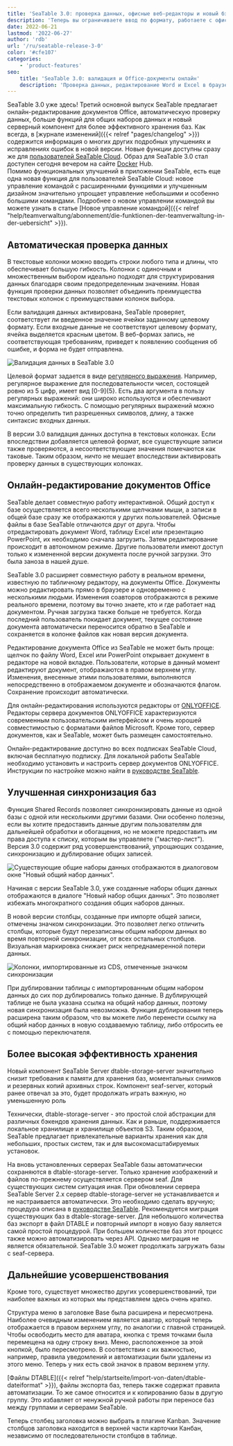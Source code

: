 ```yaml
---
title: 'SeaTable 3.0: проверка данных, офисные веб-редакторы и новый бэкэнд для хранения данных - SeaTable'
description: 'Теперь вы ограничиваете ввод по формату, работаете с офисными файлами в браузере вместе с коллегами, пользуетесь новым backend’ом для хранения и расширенной синхронизацией данных. Улучшения в меню, экспорт правил и управление командами делают работу быстрее и безопаснее.'
date: 2022-06-21
lastmod: '2022-06-27'
author: 'rdb'
url: '/ru/seatable-release-3-0'
color: '#cfe107'
categories:
    - 'product-features'
seo:
    title: 'SeaTable 3.0: валидация и Office-документы онлайн'
    description: 'Проверка данных, редактирование Word и Excel в браузере, новый бэкенд — главные обновления SeaTable 3.0!'
---
```


SeaTable 3.0 уже здесь! Третий основной выпуск SeaTable предлагает онлайн-редактирование документов Office, автоматическую проверку данных, больше функций для общих наборов данных и новый серверный компонент для более эффективного хранения баз. Как всегда, в [журнале изменений]({{< relref "pages/changelog" >}}) содержится информация о многих других подробных улучшениях и исправлениях ошибок в новой версии. Новые функции доступны сразу же для [пользователей SeaTable Cloud](https://cloud.seatable.io/). Образ для SeaTable 3.0 стал доступен сегодня вечером на сайте [Docker](https://hub.docker.com/r/seatable/seatable-enterprise/tags) Hub.  
Помимо функциональных улучшений в приложении SeaTable, есть еще одна новая функция для пользователей SeaTable Cloud: новое управление командой с расширенными функциями и улучшенным дизайном значительно упрощает управление небольшими и особенно большими командами. Подробнее о новом управлении командой вы можете узнать в статье [Новое управление командой]({{< relref "help/teamverwaltung/abonnement/die-funktionen-der-teamverwaltung-in-der-uebersicht" >}}).

## Автоматическая проверка данных

В текстовые колонки можно вводить строки любого типа и длины, что обеспечивает большую гибкость. Колонки с одиночным и множественным выбором идеально подходят для структурирования данных благодаря своим предопределенным значениям. Новая функция проверки данных позволяет объединить преимущества текстовых колонок с преимуществами колонок выбора.

Если валидация данных активирована, SeaTable проверяет, соответствует ли введенное значение ячейки заданному целевому формату. Если входные данные не соответствуют целевому формату, ячейка выделяется красным цветом. В веб-формах запись, не соответствующая требованиям, приведет к появлению сообщения об ошибке, и форма не будет отправлена.

![Валидация данных в SeaTable 3.0](FormatCheck.png)

Целевой формат задается в виде [регулярного выражения](https://de.wikipedia.org/wiki/Regul%C3%A4rer_Ausdruck). Например, регулярное выражение для последовательности чисел, состоящей ровно из 5 цифр, имеет вид \[0-9\]{5}. Есть два аргумента в пользу регулярных выражений: они широко используются и обеспечивают максимальную гибкость. С помощью регулярных выражений можно точно определить тип разрешенных символов, длину, а также синтаксис входных данных.

В версии 3.0 валидация данных доступна в текстовых колонках. Если впоследствии добавляется целевой формат, все существующие записи также проверяются, а несоответствующие значения помечаются как таковые. Таким образом, ничто не мешает впоследствии активировать проверку данных в существующих колонках.

## Онлайн-редактирование документов Office

SeaTable делает совместную работу интерактивной. Общий доступ к базе осуществляется всего несколькими щелчками мыши, а записи в общей базе сразу же отображаются у других пользователей. Офисные файлы в базе SeaTable отличаются друг от друга. Чтобы отредактировать документ Word, таблицу Excel или презентацию PowerPoint, их необходимо сначала загрузить. Затем редактирование происходит в автономном режиме. Другие пользователи имеют доступ только к измененной версии документа после ручной загрузки. Это была заноза в нашей душе.

SeaTable 3.0 расширяет совместную работу в реальном времени, известную по табличному редактору, на документы Office. Документы можно редактировать прямо в браузере и одновременно с несколькими людьми. Изменения соавторов отображаются в режиме реального времени, поэтому вы точно знаете, кто и где работает над документом. Ручная загрузка также больше не требуется. Когда последний пользователь покидает документ, текущее состояние документа автоматически переносится обратно в SeaTable и сохраняется в колонке файлов как новая версия документа.

Редактирование документа Office из SeaTable не может быть проще: щелчок по файлу Word, Excel или PowerPoint открывает документ в редакторе на новой вкладке. Пользователи, которые в данный момент редактируют документ, отображаются в правом верхнем углу. Изменения, внесенные этими пользователями, выполняются непосредственно в отображаемом документе и обозначаются флагом. Сохранение происходит автоматически.

Для онлайн-редактирования используются редакторы от [ONLYOFFICE](https://onlyoffice.com). Редакторы сервера документов ONLYOFFICE характеризуются современным пользовательским интерфейсом и очень хорошей совместимостью с форматами файлов Microsoft. Кроме того, сервер документов, как и SeaTable, может быть размещен самостоятельно.

Онлайн-редактирование доступно во всех подписках SeaTable Cloud, включая бесплатную подписку. Для локальной работы SeaTable необходимо установить и настроить сервер документов ONLYOFFICE. Инструкции по настройке можно найти в [руководстве SeaTable](https://manual.seatable.io/).

## Улучшенная синхронизация баз

Функция Shared Records позволяет синхронизировать данные из одной базы с одной или несколькими другими базами. Они особенно полезны, если вы хотите предоставить данные другим пользователям для дальнейшей обработки и обогащения, но не можете предоставить им права доступа к списку, которым вы управляете ("мастер-лист"). Версия 3.0 содержит ряд усовершенствований, упрощающих создание, синхронизацию и дублирование общих записей.

![Существующие общие наборы данных отображаются в диалоговом окне "Новый общий набор данных".](ExistingCDS.png)

Начиная с версии SeaTable 3.0, уже созданные наборы общих данных отображаются в диалоге "Новый набор общих данных". Это позволяет избежать многократного создания общих наборов данных.

В новой версии столбцы, созданные при импорте общей записи, отмечены значком синхронизации. Это позволяет легко отличить столбцы, которые будут перезаписаны общим набором данных во время повторной синхронизации, от всех остальных столбцов. Визуальная маркировка снижает риск непреднамеренной потери данных.

![Колонки, импортированные из CDS, отмеченные значком синхронизации](ColumnIconsCDS.png)

При дублировании таблицы с импортированным общим набором данных до сих пор дублировались только данные. В дублирующей таблице не была указана ссылка на общий набор данных, поэтому новая синхронизация была невозможна. Функция дублирования теперь расширена таким образом, что вы можете либо перенести ссылку на общий набор данных в новую создаваемую таблицу, либо отбросить ее с помощью переключателя.

## Более высокая эффективность хранения

Новый компонент SeaTable Server dtable-storage-server значительно снизит требования к памяти для хранения баз, моментальных снимков и резервных копий архивных строк. Компонент seaf-server, который ранее отвечал за это, будет продолжать играть важную, но уменьшенную роль

Технически, dtable-storage-server - это простой слой абстракции для различных бэкендов хранения данных. Как и раньше, поддерживается локальное хранилище и хранилище объектов S3. Таким образом, SeaTable предлагает привлекательные варианты хранения как для небольших, простых систем, так и для высокомасштабируемых установок.

На вновь установленных серверах SeaTable базы автоматически сохраняются в dtable-storage-server. Только хранение изображений и файлов по-прежнему осуществляется сервером seaf. Для существующих систем ситуация иная. При обновлении сервера SeaTable Server 2.x сервер dtable-storage-server не устанавливается и не настраивается автоматически. Это необходимо сделать вручную; процедура описана в [руководстве SeaTable](https://manual.seatable.io/upgrade/extra-upgrade-notice/#30). Рекомендуется миграция существующих баз в dtable-storage-server. Для небольшого количества баз экспорт в файл DTABLE и повторный импорт в новую базу является самой простой процедурой. При большем количестве баз этот процесс также можно автоматизировать через API. Однако миграция не является обязательной. SeaTable 3.0 может продолжать загружать базы с seaf-сервера.

## Дальнейшие усовершенствования

Кроме того, существует множество других усовершенствований, три наиболее важных из которых мы представляем здесь очень кратко.

Структура меню в заголовке Base была расширена и пересмотрена. Наиболее очевидным изменением является аватар, который теперь отображается в правом верхнем углу, по аналогии с главной страницей. Чтобы освободить место для аватара, кнопка с тремя точками была перемещена на одну строку вниз. Меню, расположенное за этой кнопкой, было пересмотрено. В соответствии с их важностью, например, правила уведомлений и автоматизации были удалены из этого меню. Теперь у них есть свой значок в правом верхнем углу.

[Файлы DTABLE]({{< relref "help/startseite/import-von-daten/dtable-dateiformat" >}}), файлы экспорта баз, теперь также содержат правила автоматизации. То же самое относится и к копированию базы в другую группу. Это избавляет от ненужной ручной работы при переносе баз между группами и серверами SeaTable.

Теперь столбец заголовка можно выбрать в плагине Kanban. Значение столбцов заголовка находится в верхней части карточки Канбан, независимо от последовательности столбцов в таблице.
